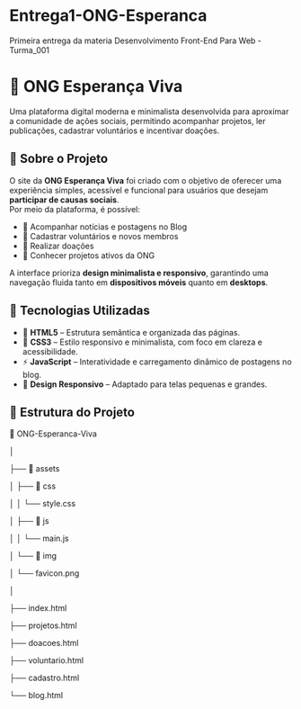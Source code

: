 # Entrega1-ONG-Esperanca
Primeira entrega da materia Desenvolvimento Front-End Para Web - Turma_001

# 🌿 ONG Esperança Viva

Uma plataforma digital moderna e minimalista desenvolvida para aproximar a comunidade de ações sociais, permitindo acompanhar projetos, ler publicações, cadastrar voluntários e incentivar doações.

## 📌 Sobre o Projeto

O site da **ONG Esperança Viva** foi criado com o objetivo de oferecer uma experiência simples, acessível e funcional para usuários que desejam **participar de causas sociais**.  
Por meio da plataforma, é possível:

- 📖 Acompanhar notícias e postagens no Blog  
- 💬 Cadastrar voluntários e novos membros  
- 💝 Realizar doações  
- 📢 Conhecer projetos ativos da ONG  

A interface prioriza **design minimalista e responsivo**, garantindo uma navegação fluida tanto em **dispositivos móveis** quanto em **desktops**.

## 🧰 Tecnologias Utilizadas

- 🧭 **HTML5** – Estrutura semântica e organizada das páginas.  
- 🎨 **CSS3** – Estilo responsivo e minimalista, com foco em clareza e acessibilidade.  
- ⚡ **JavaScript** – Interatividade e carregamento dinâmico de postagens no blog.  
- 📱 **Design Responsivo** – Adaptado para telas pequenas e grandes.

## 📂 Estrutura do Projeto

📁 ONG-Esperanca-Viva

│

├── 📁 assets

│ ├── 📁 css

│ │ └── style.css

│ ├── 📁 js

│ │ └── main.js

│ └── 📁 img

│ └── favicon.png

│

├── index.html

├── projetos.html

├── doacoes.html

├── voluntario.html

├── cadastro.html

└── blog.html
